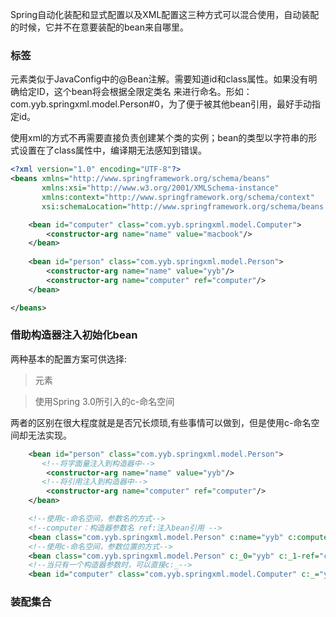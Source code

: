 Spring自动化装配和显式配置以及XML配置这三种方式可以混合使用，自动装配的时候，它并不在意要装配的bean来自哪里。

### <bean>标签
<bean>元素类似于JavaConfig中的@Bean注解。需要知道id和class属性。如果没有明确给定ID，这个bean将会根据全限定类名
来进行命名。形如：com.yyb.springxml.model.Person#0，为了便于被其他bean引用，最好手动指定id。

使用xml的方式不再需要直接负责创建某个类的实例；bean的类型以字符串的形式设置在了class属性中，编译期无法感知到错误。
```xml
<?xml version="1.0" encoding="UTF-8"?>
<beans xmlns="http://www.springframework.org/schema/beans"
       xmlns:xsi="http://www.w3.org/2001/XMLSchema-instance"
       xmlns:context="http://www.springframework.org/schema/context"
       xsi:schemaLocation="http://www.springframework.org/schema/beans http://www.springframework.org/schema/beans/spring-beans.xsd http://www.springframework.org/schema/context http://www.springframework.org/schema/context/spring-context.xsd">

    <bean id="computer" class="com.yyb.springxml.model.Computer">
        <constructor-arg name="name" value="macbook"/>
    </bean>
    
    <bean id="person" class="com.yyb.springxml.model.Person">
        <constructor-arg name="name" value="yyb"/>
        <constructor-arg name="computer" ref="computer"/>
    </bean>

</beans>
```

### 借助构造器注入初始化bean
两种基本的配置方案可供选择:

> <constructor-arg>元素

> 使用Spring 3.0所引入的c-命名空间

两者的区别在很大程度就是是否冗长烦琐,有些事情<constructor-arg>可以做到，但是使用c-命名空间却无法实现。
```xml
    <bean id="person" class="com.yyb.springxml.model.Person">
       <!--将字面量注入到构造器中-->
        <constructor-arg name="name" value="yyb"/>
       <!--将引用注入到构造器中-->
        <constructor-arg name="computer" ref="computer"/>
    </bean>

    <!--使用c-命名空间，参数名的方式-->
    <!--computer：构造器参数名 ref:注入bean引用 -->
    <bean class="com.yyb.springxml.model.Person" c:name="yyb" c:computer-ref="computer" />
    <!--使用c-命名空间，参数位置的方式-->
    <bean class="com.yyb.springxml.model.Person" c:_0="yyb" c:_1-ref="computer" />
    <!--当只有一个构造器参数时，可以直接c:_-->
    <bean id="computer" class="com.yyb.springxml.model.Computer" c:_="yyb" />
```
### 装配集合

